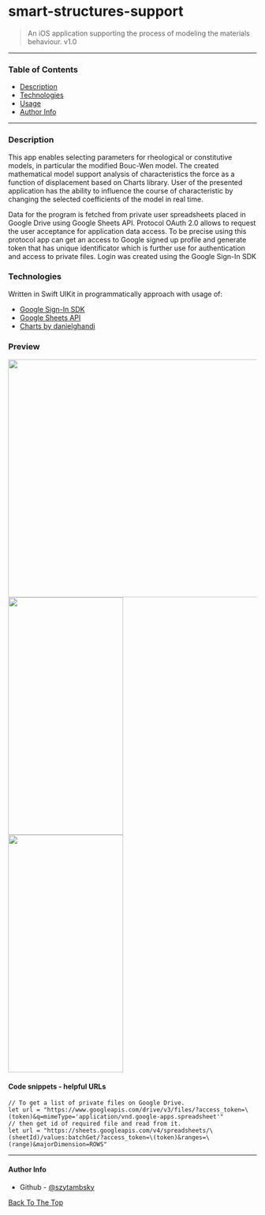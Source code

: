 # smart-structures-support

> An iOS application supporting the process of modeling the materials behaviour. v1.0

---

### Table of Contents

- [Description](#description)
- [Technologies](#technologies)
- [Usage](#usage)
- [Author Info](#author-info)

---

### Description

This app enables selecting parameters for rheological or constitutive models, in particular the modified Bouc-Wen model.  The created mathematical model support analysis of characteristics the force as a function of displacement based on Charts library. User of the presented application has the ability to influence the course of characteristic by changing the selected coefficients of the model in real time.

Data for the program is fetched from private user spreadsheets placed in Google Drive using Google Sheets API. 
Protocol OAuth 2.0 allows to request the user acceptance for application data access. To be precise using this protocol app can get an access to Google signed up profile and generate token that has unique identificator which is further use for authentication and access to private files. Login was created using the Google Sign-In SDK

### Technologies

Written in Swift UIKit in programmatically approach with usage of:
- [Google Sign-In SDK](https://developers.google.com/identity/sign-in/ios/start)
- [Google Sheets API](https://developers.google.com/sheets/api/guides/concepts)
- [Charts by danielghandi](https://github.com/danielgindi/Charts)


### Preview

<!---!![](project-image-url)--->
<!---![GoogleSheets sheet](https://j.gifs.com/QnozZG.gif)--->
<img src="https://j.gifs.com/QnozZG.gif" width="550" height="482"/> 
<div class="row">
  <div class="column">
    <img src="https://j.gifs.com/zvrk6m.gif" width="233" height="481"/>
  </div>
  <div class="column">
    <img src="https://j.gifs.com/vln1Ym.gif" width="233" height="481"/>
  </div>
</div>


#### Code snippets - helpful URLs
```
// To get a list of private files on Google Drive.
let url = "https://www.googleapis.com/drive/v3/files/?access_token=\(token)&q=mimeType='application/vnd.google-apps.spreadsheet'"
// then get id of required file and read from it.
let url = "https://sheets.googleapis.com/v4/spreadsheets/\(sheetId)/values:batchGet/?access_token=\(token)&ranges=\(range)&majorDimension=ROWS"
```


---

#### Author Info

- Github - [@szytambsky](https://github.com/szytambsky)

[Back To The Top](#smart-structures-support)

